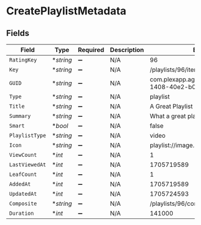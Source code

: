 # CreatePlaylistMetadata


## Fields

| Field                                                          | Type                                                           | Required                                                       | Description                                                    | Example                                                        |
| -------------------------------------------------------------- | -------------------------------------------------------------- | -------------------------------------------------------------- | -------------------------------------------------------------- | -------------------------------------------------------------- |
| `RatingKey`                                                    | **string*                                                      | :heavy_minus_sign:                                             | N/A                                                            | 96                                                             |
| `Key`                                                          | **string*                                                      | :heavy_minus_sign:                                             | N/A                                                            | /playlists/96/items                                            |
| `GUID`                                                         | **string*                                                      | :heavy_minus_sign:                                             | N/A                                                            | com.plexapp.agents.none://a2f92937-1408-40e2-b022-63a8a9377e55 |
| `Type`                                                         | **string*                                                      | :heavy_minus_sign:                                             | N/A                                                            | playlist                                                       |
| `Title`                                                        | **string*                                                      | :heavy_minus_sign:                                             | N/A                                                            | A Great Playlist                                               |
| `Summary`                                                      | **string*                                                      | :heavy_minus_sign:                                             | N/A                                                            | What a great playlist                                          |
| `Smart`                                                        | **bool*                                                        | :heavy_minus_sign:                                             | N/A                                                            | false                                                          |
| `PlaylistType`                                                 | **string*                                                      | :heavy_minus_sign:                                             | N/A                                                            | video                                                          |
| `Icon`                                                         | **string*                                                      | :heavy_minus_sign:                                             | N/A                                                            | playlist://image.smart                                         |
| `ViewCount`                                                    | **int*                                                         | :heavy_minus_sign:                                             | N/A                                                            | 1                                                              |
| `LastViewedAt`                                                 | **int*                                                         | :heavy_minus_sign:                                             | N/A                                                            | 1705719589                                                     |
| `LeafCount`                                                    | **int*                                                         | :heavy_minus_sign:                                             | N/A                                                            | 1                                                              |
| `AddedAt`                                                      | **int*                                                         | :heavy_minus_sign:                                             | N/A                                                            | 1705719589                                                     |
| `UpdatedAt`                                                    | **int*                                                         | :heavy_minus_sign:                                             | N/A                                                            | 1705724593                                                     |
| `Composite`                                                    | **string*                                                      | :heavy_minus_sign:                                             | N/A                                                            | /playlists/96/composite/1705724593                             |
| `Duration`                                                     | **int*                                                         | :heavy_minus_sign:                                             | N/A                                                            | 141000                                                         |